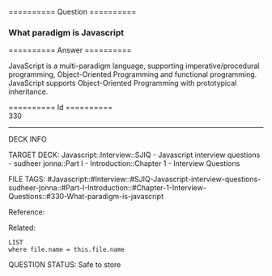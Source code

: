 ========== Question ==========  

### What paradigm is Javascript  

========== Answer ==========  

JavaScript is a multi-paradigm language, supporting imperative/procedural
programming, Object-Oriented Programming and functional programming. JavaScript
supports Object-Oriented Programming with prototypical inheritance.

========== Id ==========  
330

---

DECK INFO

TARGET DECK: Javascript::Interview::SJIQ - Javascript interview questions - sudheer jonna::Part I - Introduction::Chapter 1 - Interview Questions

FILE TAGS: #Javascript::#Interview::#SJIQ-Javascript-interview-questions-sudheer-jonna::#Part-I-Introduction::#Chapter-1-Interview-Questions::#330-What-paradigm-is-javascript

Reference:

Related:

```dataview
LIST
where file.name = this.file.name
```

QUESTION STATUS: Safe to store
